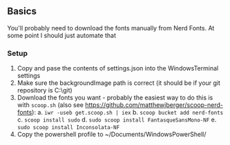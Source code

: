 ## Basics

You'll probably need to download the fonts manually from Nerd Fonts. At some point I should just automate that

### Setup

1. Copy and pase the contents of settings.json into the WindowsTerminal settings
2. Make sure the backgroundImage path is correct (it should be if your git repository is C:\git)
3. Download the fonts you want - probably the easiest way to do this is with `scoop.sh` (also see https://github.com/matthewjberger/scoop-nerd-fonts):
	a. `iwr -useb get.scoop.sh | iex`
	b. `scoop bucket add nerd-fonts`
	c. `scoop install sudo`
	d. `sudo scoop install FantasqueSansMono-NF`
	e. `sudo scoop install Inconsolata-NF`
4. Copy the powershell profile to ~/Documents/WindowsPowerShell/
